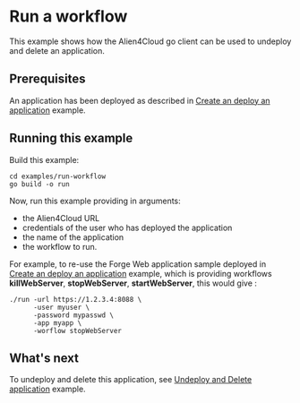 # Run a workflow

This example shows how the Alien4Cloud go client can be used to undeploy
and delete an application.

## Prerequisites

An application has been deployed as described in [Create an deploy an application](../create-deploy-app/README.md) example.

## Running this example

Build this example:

```
cd examples/run-workflow
go build -o run
```

Now, run this example providing in arguments:
* the Alien4Cloud URL
* credentials of the user who has deployed the application
* the name of the application
* the workflow to run.

For example, to re-use the Forge Web application sample deployed in [Create an deploy an application](../create-deploy-app/README.md) example,
which is providing workflows **killWebServer**, **stopWebServer**, **startWebServer**, this would give :

```
./run -url https://1.2.3.4:8088 \
      -user myuser \
      -password mypasswd \
      -app myapp \
      -worflow stopWebServer
```

## What's next

To undeploy and delete this application, see [Undeploy and Delete application](../undeploy-delete-app/README.md) example.
